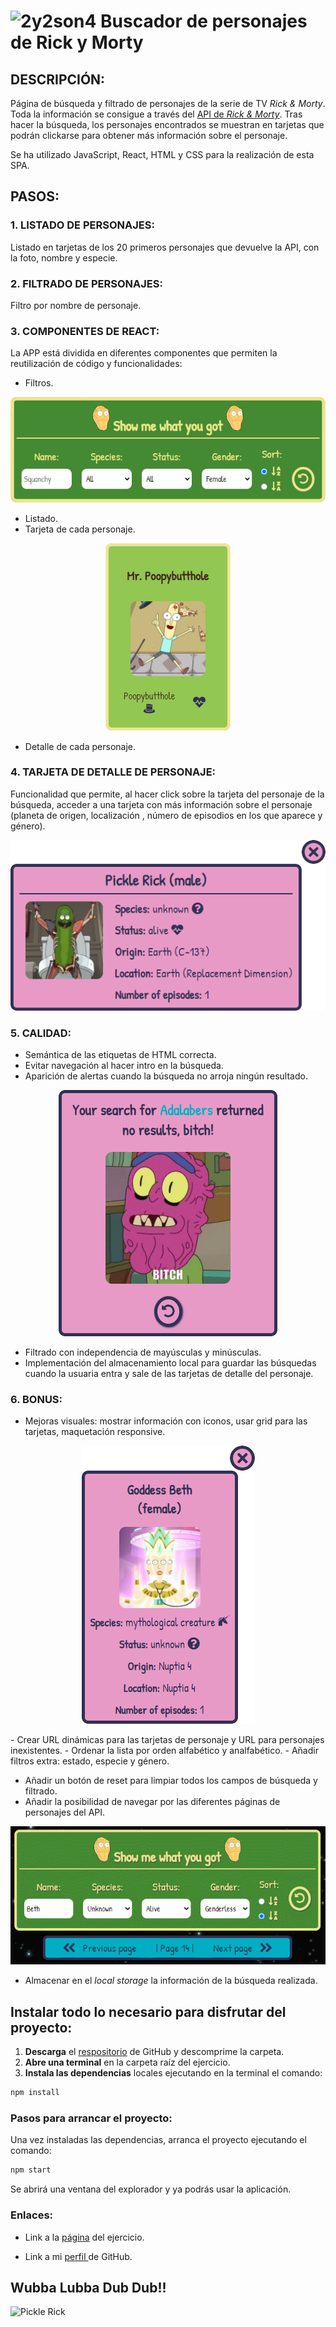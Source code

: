 # ![2y2son4](./src/images/favicon2.ico) **Buscador de personajes de Rick y Morty**

## **DESCRIPCIÓN:**

Página de búsqueda y filtrado de personajes de la serie de TV _Rick & Morty_. Toda la información se consigue a través del [API de _Rick & Morty_](https://rickandmortyapi.com/). Tras hacer la búsqueda, los personajes encontrados se muestran en tarjetas que podrán clickarse para obtener más información sobre el personaje.

Se ha utilizado JavaScript, React, HTML y CSS para la realización de esta SPA.

## PASOS:

### 1. **LISTADO DE PERSONAJES:**

Listado en tarjetas de los 20 primeros personajes que devuelve la API, con la foto, nombre y especie.

### 2. **FILTRADO DE PERSONAJES:**

Filtro por nombre de personaje.

### 3. **COMPONENTES DE REACT:**

La APP está dividida en diferentes componentes que permiten la reutilización de código y funcionalidades:

- Filtros.
<p align="center">
<img src="./src/images/readme/search_desktop.png">
</p>

- Listado.
- Tarjeta de cada personaje.

<p align="center">
<img src="./src/images/readme/card_desktop.png">
</p>

- Detalle de cada personaje.

### 4. **TARJETA DE DETALLE DE PERSONAJE:**

Funcionalidad que permite, al hacer click sobre la tarjeta del personaje de la búsqueda, acceder a una tarjeta con más información sobre el personaje (planeta de origen, localización , número de episodios en los que aparece y género).

<p align="center">
<img src="./src/images/readme/detail_card_desktop.png">
</p>

### 5. **CALIDAD:**

- Semántica de las etiquetas de HTML correcta.
- Evitar navegación al hacer intro en la búsqueda.
- Aparición de alertas cuando la búsqueda no arroja ningún resultado.

<p align="center">
<img src="./src/images/readme/notFound.png">
</p>

- Filtrado con independencia de mayúsculas y minúsculas.
- Implementación del almacenamiento local para guardar las búsquedas cuando la usuaria entra y sale de las tarjetas de detalle del personaje.

### 6. **BONUS:**

- Mejoras visuales: mostrar información con iconos, usar grid para las tarjetas, maquetación responsive.

<p align="center">
<img src="./src/images/readme/detail_card_mobile.png">
</p>
- Crear URL dinámicas para las tarjetas de personaje y URL para personajes inexistentes.
- Ordenar la lista por orden alfabético y analfabético.
- Añadir filtros extra: estado, especie y género.

- Añadir un botón de reset para limpiar todos los campos de búsqueda y filtrado.
- Añadir la posibilidad de navegar por las diferentes páginas de personajes del API.

<p align="center">
<img src="./src/images/readme/reset.gif">
</p>

- Almacenar en el _local storage_ la información de la búsqueda realizada.

## Instalar todo lo necesario para disfrutar del proyecto:

1. **Descarga** el [respositorio](https://github.com/Adalab/modulo-3-evaluacion-final-2y2son4.git) de GitHub y descomprime la carpeta.
2. **Abre una terminal** en la carpeta raíz del ejercicio.
3. **Instala las dependencias** locales ejecutando en la terminal el comando:

```bash
npm install
```

### Pasos para arrancar el proyecto:

Una vez instaladas las dependencias, arranca el proyecto ejecutando el comando:

```bash
npm start
```

Se abrirá una ventana del explorador y ya podrás usar la aplicación.

### **Enlaces:**

- Link a la [página](https://beta.adalab.es/modulo-3-evaluacion-final-2y2son4/) del ejercicio.

- Link a mi [perfil ](https://github.com/2y2son4)de GitHub.

## **Wubba Lubba Dub Dub!!**

![Pickle Rick](./public/favicon.ico)
